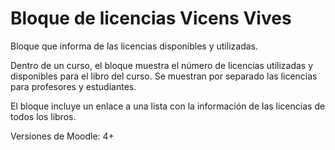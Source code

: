 Bloque de licencias Vicens Vives
================================

Bloque que informa de las licencias disponibles y utilizadas.

Dentro de un curso, el bloque muestra el número de licencias utilizadas y
disponibles para el libro del curso. Se muestran por separado las licencias para
profesores y estudiantes.

El bloque incluye un enlace a una lista con la información de las licencias de
todos los libros.

Versiones de Moodle: 4+

